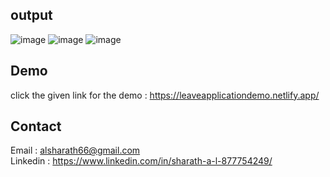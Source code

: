 ## output 
![image](https://github.com/user-attachments/assets/78e1c7ba-100d-44e9-bdbf-24ed1de75e06)
![image](https://github.com/user-attachments/assets/44c46526-df5a-4d78-a94a-0e1079130b15)
![image](https://github.com/user-attachments/assets/8658585a-fe7c-490c-9875-32861c83bf12)

## Demo
click the given link for the demo : https://leaveapplicationdemo.netlify.app/

## Contact
Email : alsharath66@gmail.com <br>
Linkedin : https://www.linkedin.com/in/sharath-a-l-877754249/


